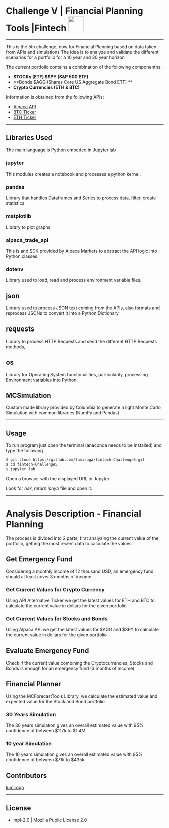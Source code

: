 # Challenge V | Financial Planning Tools |Fintech <img src="https://instructure-uploads-pdx.s3.us-west-2.amazonaws.com/account_150420000000000001/attachments/590996/columbia.png" height="48" width="48">

---

This is the 5th challenge, now for Financial Planning based on data taken from APIs and simulations
The idea is to analyze and validate the different scenarios for a portfolio for a 10 year and 30 year horizon

The current portfolio contains a combination of the following componentns: 

- **STOCKs (ETF) $SPY (S&P 500 ETF)**            
- **Bonds $AGG (Shares Core US Aggregate Bond ETF) **    
- **Crypto Currencies (ETH & BTC)**    


Information is obtained from the following APIs: 

- [Alpaca API](https://alpaca.markets/)
- [BTC Ticker](https://api.alternative.me/v2/ticker/Bitcoin/?convert=USD)
- [ETH Ticker](https://api.alternative.me/v2/ticker/Ethereum/?convert=USD)

---

## Libraries Used

The main language is Python embeded in Jupyter lab

### jupyter

This modules creates a notebook and processes a python kernel.

### pandas

Library that handles Dataframes and Series to process data, filter, create statistics

### matplotlib

Library to plot graphs

### alpaca_trade_api

This is and SDK provided by Alpaca Markets to abstract the API logic into Python classes.

### dotenv

Library used to load, read and process environment variable files.

## json

Library used to process JSON text coming from the APIs, also formats and reprocess JSONs to convert it into a Python Dictionary

## requests

Library to process HTTP Requests and send the different HTTP Requests methods,

## os

Library for Operating System functionalities, particularily, processing Environment variables into Python.

## MCSimulation

Custom made library provided by Columbia to generate a light Monte Carlo Simulation with common libraries (NumPy and Pandas)

---

## Usage

To run program just open the terminal (anaconda needs to be installed) and type the following

``` bash
$ git clone https://github.com/lumiroga/fintech-Challenge5.git
$ cd fintech-Challenge5
$ jupyter lab 

```

Open a browser with the displayed URL in Jupyter

Look for *risk_return.ipnyb* file and open it.

---
# Analysis Description -  Financial Planning

The process is divided into 2 parts, first analyzing the current value of the portfolio, getting the most recent data to calculate the values.

## Get Emergency Fund

Considering a monthly income of 12 thousand USD, an emergency fund should at least cover 3 months of income.

### Get Current Values for Crypto Currency

Using API Alternative Ticker we get the latest values for ETH and BTC to calculate the current value in dollars for the given portfolio

### Get Current Values for Stocks and Bonds

Using Alpaca API we get the latest values for $AGG and $SPY to calculate the current value in dollars for the given portfolio

## Evaluate Emergency Fund

Check if the current value combining the Cryptocurrencies, Stocks and Bonds is enough for an emergency fund (3 months of income)

## Financial Planner

Using the MCForecastTools Library, we calculate the estimated value and expected value for the Stock and Bond portfolio

### 30 Years Simulation

The 30 years simulation gives an overall estimated value with 95% confidence of between $117k to $1.4M 

### 10 year Simulation

The 10 years simulation gives an overall estimated value with 95% confidence of between $71k to $435k 

## Contributors

[lumiroga](https://github.com/lumiroga)

---

## License

* mpl-2.0 | Mozilla Public License 2.0